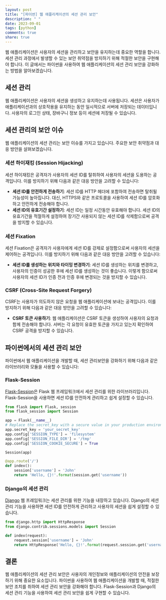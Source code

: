 ```yaml
---
layout: post
title: "[파이썬] 웹 애플리케이션의 세션 관리 보안"
description: " "
date: 2023-09-01
tags: [python]
comments: true
share: true
---
```


웹 애플리케이션은 사용자의 세션을 관리하고 보안을 유지하는데 중요한 역할을 합니다. 세션 관리 과정에서 발생할 수 있는 보안 취약점을 방지하기 위해 적절한 보안을 구현해야 합니다. 이 글에서는 파이썬을 사용하여 웹 애플리케이션의 세션 관리 보안을 강화하는 방법을 알아보겠습니다.

## 세션 관리

웹 애플리케이션은 사용자의 세션을 생성하고 유지하는데 사용됩니다. 세션은 사용자가 애플리케이션과의 상호작용을 유지하는 동안 일시적으로 서버에 저장되는 데이터입니다. 사용자의 로그인 상태, 장바구니 정보 등이 세션에 저장될 수 있습니다.

## 세션 관리의 보안 이슈

웹 애플리케이션의 세션 관리는 보안 이슈를 가지고 있습니다. 주요한 보안 취약점과 대응 방안을 살펴보겠습니다.

### 세션 하이재킹 (Session Hijacking)

세션 하이재킹은 공격자가 사용자의 세션 ID를 탈취하여 사용자의 세션을 도용하는 공격입니다. 이를 방지하기 위해 다음과 같은 대응 방안을 고려할 수 있습니다:

- **세션 ID를 안전하게 전송하기**: 세션 ID를 HTTP 헤더에 포함하여 전송하면 탈취될 가능성이 높아집니다. 대신, HTTPS와 같은 프로토콜을 사용하여 세션 ID를 암호화하고 안전하게 전송해야 합니다.
- **세션 ID의 유효기간 설정하기**: 세션 ID는 일정 시간동안 유효해야 합니다. 세션 ID의 유효기간을 적절하게 설정하여 장기간 사용되지 않는 세션 ID를 삭제함으로써 공격을 방지할 수 있습니다.

### 세션 Fixation

세션 Fixation은 공격자가 사용자에게 세션 ID를 강제로 설정함으로써 사용자의 세션을 제어하는 공격입니다. 이를 방지하기 위해 다음과 같은 대응 방안을 고려할 수 있습니다:

- **세션 ID를 생성하는 위치와 타이밍 변경하기**: 세션 ID를 생성하는 위치를 변경하고, 사용자의 인증이 성공한 후에 세션 ID를 생성하는 것이 좋습니다. 이렇게 함으로써 사용자의 세션 ID가 인증 전과 인증 후에 변경되는 것을 방지할 수 있습니다.

### CSRF (Cross-Site Request Forgery)

CSRF는 사용자가 의도하지 않은 요청을 웹 애플리케이션에 보내는 공격입니다. 이를 방지하기 위해 다음과 같은 대응 방안을 고려할 수 있습니다:

- **CSRF 토큰 사용하기**: 웹 애플리케이션은 CSRF 토큰을 생성하여 사용자의 요청과 함께 전송해야 합니다. 서버는 각 요청이 유효한 토큰을 가지고 있는지 확인하여 CSRF 공격을 방지할 수 있습니다.

## 파이썬에서의 세션 관리 보안

파이썬에서 웹 애플리케이션을 개발할 때, 세션 관리보안을 강화하기 위해 다음과 같은 라이브러리와 모듈을 사용할 수 있습니다:

### Flask-Session

[Flask-Session](https://pythonhosted.org/Flask-Session/)은 Flask 웹 프레임워크에서 세션 관리를 위한 라이브러리입니다. Flask-Session을 사용하면 세션 ID를 안전하게 관리하고 쉽게 설정할 수 있습니다.

```python
from flask import Flask, session
from flask_session import Session

app = Flask(__name__)
# Replace the secret_key with a secure value in your production environment
app.secret_key = 'your_secret_key'
app.config['SESSION_TYPE'] = 'filesystem'
app.config['SESSION_FILE_DIR'] = '/tmp'
app.config['SESSION_COOKIE_SECURE'] = True

Session(app)

@app.route('/')
def index():
    session['username'] = 'John'
    return 'Hello, {}!'.format(session.get('username'))
```

### Django의 세션 관리

[Django](https://www.djangoproject.com/) 웹 프레임워크는 세션 관리를 위한 기능을 내장하고 있습니다. Django의 세션 관리 기능을 사용하면 세션 ID를 안전하게 관리하고 사용자의 세션을 쉽게 설정할 수 있습니다.

```python
from django.http import HttpResponse
from django.contrib.sessions.models import Session

def index(request):
    request.session['username'] = 'John'
    return HttpResponse('Hello, {}!'.format(request.session.get('username')))
```

## 결론

웹 애플리케이션의 세션 관리 보안은 사용자의 개인정보와 애플리케이션의 안전을 보장하기 위해 중요한 요소입니다. 파이썬을 사용하여 웹 애플리케이션을 개발할 때, 적절한 보안 조치를 취하여 세션 관리 보안을 강화해야 합니다. Flask-Session과 Django의 세션 관리 기능을 사용하여 세션 관리 보안을 쉽게 구현할 수 있습니다.